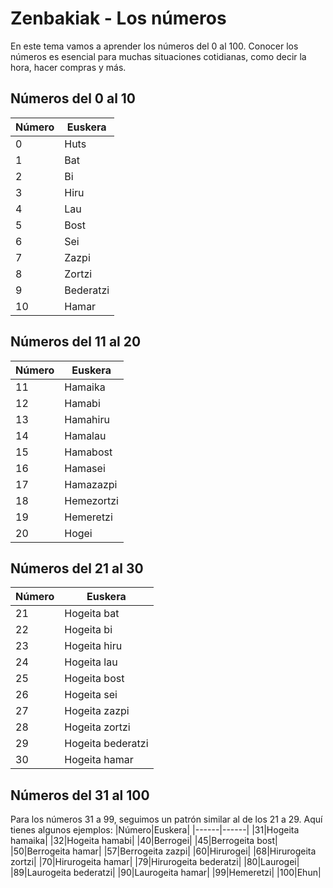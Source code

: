# Zenbakiak - Los números

En este tema vamos a aprender los números del 0 al 100. Conocer los números es esencial para muchas situaciones cotidianas, como decir la hora, hacer compras y más.

## Números del 0 al 10
|Número|Euskera|
|------|------|
|0|Huts|
|1|Bat|
|2|Bi|
|3|Hiru|
|4|Lau|
|5|Bost|
|6|Sei|
|7|Zazpi|
|8|Zortzi|
|9|Bederatzi|
|10|Hamar|

## Números del 11 al 20
|Número|Euskera|
|------|------|
|11|Hamaika|
|12|Hamabi|
|13|Hamahiru|
|14|Hamalau|
|15|Hamabost|
|16|Hamasei|
|17|Hamazazpi|
|18|Hemezortzi|
|19|Hemeretzi|
|20|Hogei|

## Números del 21 al 30
|Número|Euskera|
|------|------|
|21|Hogeita bat|
|22|Hogeita bi|
|23|Hogeita hiru|
|24|Hogeita lau|
|25|Hogeita bost|
|26|Hogeita sei|
|27|Hogeita zazpi|
|28|Hogeita zortzi|
|29|Hogeita bederatzi|
|30|Hogeita hamar|

## Números del 31 al 100
Para los números 31 a 99, seguimos un patrón similar al de los 21 a 29. Aquí tienes algunos ejemplos:
|Número|Euskera|
|------|------|
|31|Hogeita hamaika|
|32|Hogeita hamabi|
|40|Berrogei|
|45|Berrogeita bost|
|50|Berrogeita hamar|
|57|Berrogeita zazpi|
|60|Hirurogei|
|68|Hirurogeita zortzi|
|70|Hirurogeita hamar|
|79|Hirurogeita bederatzi|
|80|Laurogei|
|89|Laurogeita bederatzi|
|90|Laurogeita hamar|
|99|Hemeretzi|
|100|Ehun|


